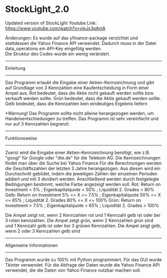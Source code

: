 # StockLight_2.0
Updated version of StockLight Youtube Link: https://www.youtube.com/watch?v=vieJx3pAniA

Änderungen:
Es wurde auf das yfinance-package verzichtet und stattdessen die Yahoo Finance API verwendet. Dadurch muss in der Datei data_operations ein API-Key eingefütg werden.<br>
Die Struktur des Codes wurde ein wenig verändert.

******************************
Einleitung
******************************
Das Programm erlaubt die Eingabe einer Aktien-Kennzeichnung und gibt auf Grundlage von 3 Kennzahlen eine Kaufentscheidung in Form einer Ampel aus.
Rot bedeutet, dass die Aktie nicht gekauft werden sollte bzw. verkauft werden sollte.
Grün bedeutet, dass die Aktie gekauft werden sollte.
Gelb bedeutet, dass die Kennzahlen kein eindeutiges Ergebnis liefern

*Warnung! Das Programm sollte nicht alleine herangezogen werden, um Handelsentschiedungen zu treffen. Das Programm ist sehr vereinfacht und nur auf 3 Kennzahlen begrenzt.


*******************************
Funktionsweise
*******************************
Zuerst wird die Eingabe einer Aktien-Kennzeichnung benötigt, wie z.B. "googl" für Google oder "dte.de" für die Telekom AG. Die Kennzeichnungen findet man über die Suche bei Yahoo Finance
Für die Berechnungen werden die Geschäftszahlen der letzten 3 Jahre herangezogen. Aus diesen wird ein Durchschnitt gebildet, indem die jeweiligen Zahlen der einzelnen Perioden addiert und mit 3 dividiert werden.
Anschließend werden durch festgelegte Bedingungen bestimmt, welche Farbe angezeigt werden soll.
  Rot: Return on Investment < 5% ; Eigenkapitalquote < 50% ; Liquidität 2. Grades < 80%
  Gelb: Return on Investment  5% <= X <= 7.5% ; Eigenkapitalquote  50% <= X <= 65% ; Liquidität 2. Grades  80% <= X <= 100%
  Grün: Return on Investment > 7.5% ; Eigenkapitalquote > 65% ; Liquidität 2. Grades > 100%
  
 Die Ampel zeigt rot, wenn 2 Kennzahlen rot und 1 Kennzahl gelb ist oder bei 3 roten kennzahlen.
 Die Ampel zeigt grün, wenn 2 Kennzahlen grün sind und 1 Kennzahl gelb ist oder bei 3 grünen Kennzahlen.
 Die Ampel zeigt gelb, wenn 2 oder 3 Kennzahlen gelb sind
 
 ********************************
 Allgemeine Informationen
 *********************************
 Das Programm wurde zu 100% mit Python programmiert.
 Für das GUI wurde Tkinter verwendet.
 Für die Abfrage der Daten wurde die Yahoo Finance API verwendet, die die Daten von Yahoo Finance nutzbar machen soll.


